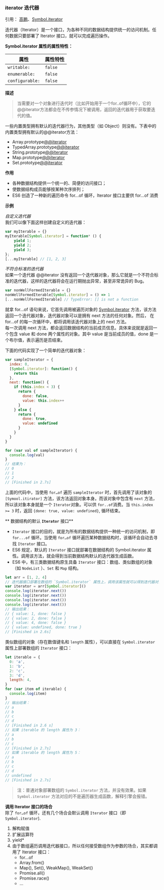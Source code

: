 ### iterator 迭代器

引用：
[高鹏](http://tingandpeng.com/archives/)、[Symbol.iterator
](https://developer.mozilla.org/zh-CN/docs/Web/JavaScript/Reference/Global_Objects/Symbol/iterator)

迭代器（Iterator）是一个接口，为各种不同的数据结构提供统一的访问机制。任何数据只要部署了 Iterator 接口，就可以完成遍历操作。

**Symbol.iterator 属性的属性特性：**

| 属性 | 属性特性 |
| --- | --- |
| `writable:` | `false` |
| `enumerable:` | `false` |
| `configurable:` | `false` |

**描述**

> 当需要对一个对象进行迭代时（比如开始用于一个for..of循环中），它的@@iterator方法都会在不传参情况下被调用，返回的迭代器用于获取要迭代的值。

一些内置类型拥有默认的迭代器行为，其他类型（如 Object）则没有。下表中的内置类型拥有默认的@@iterator方法：

* Array.prototype[@@iterator]()
* TypedArray.prototype[@@iterator]()
* String.prototype[@@iterator]()
* Map.prototype[@@iterator]()
* Set.prototype[@@iterator]()

**作用**

* 各种数据结构提供一个统一的、简便的访问接口；
* 使数据结构成员能够按某种次序排列；
* ES6 创造了一种新的遍历命令 for...of 循环，Iterator 接口主要供 for…of 消费

**示例**

_自定义迭代器_  
我们可以像下面这样创建自定义的迭代器：

```javaScript
var myIterable = {}
myIterable[Symbol.iterator] = function* () {
    yield 1;
    yield 2;
    yield 3;
};
[...myIterable] // [1, 2, 3]
```

_不符合标准的迭代器_  
如果一个迭代器 @@iterator 没有返回一个迭代器对象，那么它就是一个不符合标准的迭代器，这样的迭代器将会在运行期抛出异常，甚至非常诡异的 Bug。

```javaScript
var nonWellFormedIterable = {}
nonWellFormedIterable[Symbol.iterator] = () => 1
[...nonWellFormedIterable] // TypeError: [] is not a function
```

就拿 for…of 语句来说，它首先调用被遍历对象的 [Symbol.iterator]() 方法，该方法返回一个迭代器对象，迭代器对象可以是拥有 next 方法的任何对象。然后， 在 for…of 的每一次循环中，都将调用该迭代器对象上的 next 方法。  
每一次调用 next 方法，都会返回数据结构的当前成员信息。具体来说就是返回一个包含 value 和 done 两个属性的对象。其中 value 是当前成员的值，done 是一 个布尔值，表示遍历是否结束。

下面的代码实现了一个简单的迭代器对象：

```javaScript
var sampleIterator = {
  index: 0,
  [Symbol.iterator]: function() {
    return this
  },
  next: function() {
    if (this.index < 3) {
      return {
        done: false,
        value: this.index++
      }
    } else {
      return {
        done: true,
        value: undefined
      }
    }
  }
}

for (var val of sampleIterator) {
  console.log(val)
}
// 结果为：
// 0
// 1
// 2
// [Finished in 2.7s]
```

上面的代码中，当使用 `for…of` 遍历 `sampleIterator` 时，首先调用了该对象的 `[Symool.itirator]` 方法，该方法返回对象本身。而该对象中包含有 `next` 方法，所以该对象本身就是一个 `Iterator`对象。可以供 `for..of`消费。当 `this.index >= 3` 时，返回 `{done: true, value: undefined}`, 循环结束。

** 数据结构的默认 **`Iterator`** 接口**

* `Iterator` 接口的目的，就是为所有的数据结构提供一种统一的访问机制，即 `for...of` 循环。当使用 `for…of` 循环遍历某种数据结构时，该循环会自动去寻找 `Iterator` 接口。
* ES6 规定，默认的 `Iterator` 接口就部署在数据结构的 Symbol.iterator 属性。调用该方法，就会得到当前数据结构默认的迭代器生成函数。
* ES6 中，有三类数据结构原生具备 `Iterator` 接口：数组、类似数组的对象（如 `NodeList` ）、`Set` 和 `Map` 结构。

```javaScript
let arr = [1, 2, 4]
// 迭代器接口部署在数组的 `Symbol.iterator` 属性上，调用该属性就可以得到迭代器对象（一个包含 next 函数的对象）
var iterator = arr[Symbol.iterator]()
console.log(iterator.next())
console.log(iterator.next())
console.log(iterator.next())
console.log(iterator.next())
// 输出结果：
// { value: 1, done: false }
// { value: 2, done: false }
// { value: 4, done: false }
// { value: undefined, done: true }
// [Finished in 2.6s]
```

类似数组的对象（存在数值键名和 `length` 属性），可以直接在 `Symbol.iterator` 属性上部署数组的 `Iterator` 接口：

```javaScript
let iterable = {
  0: 'a',
  1: 'b',
  2: 'c',
  3: 'd',
  length: 4,
}
for (var item of iterable) {
  console.log(item)
}
// 输出结果：
// a
// b
// c
// d
// [Finished in 2.6 s]
// 如果 iterable 的 length 属性为 3：
// a
// b
// c
// [Finished in 2.7s]
// 如果 iterable 的 length 属性为 5：
// a
// b
// c
// d
// undefined
// [Finished in 2.7s]
```

> 注：普通对象部署数组的 `Symbol.iterator` 方法，并没有效果。如果 `Symbol.iterator` 方法对应的不是遍历器生成函数，解释引擎会报错。

**调用 Iterator 接口的场合**  
除了 `for…of` 循环，还有几个场合会默认调用 `Iterator` 接口（即 `Symbol.iterator`\).

1. 解构赋值
2. 扩展运算符
3. yield\*
4. 由于数组遍历调用迭代器接口，所以任何接受数组作为参数的场合，其实都调用了 Iterator 接口：
   * for…of
   * Array.from\(\)
   * Map\(\), Set\(\), WeakMap\(\), WeakSet\(\)
   * Promise.all\(\)
   * Promise.race\(\)
   * …



